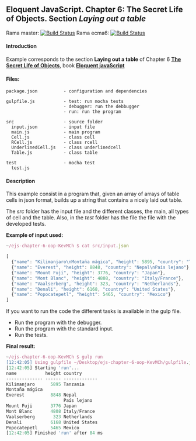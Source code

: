 ## Eloquent JavaScript. Chapter 6: The Secret Life of Objects.  Section *Laying out a table*


Rama master: [![Build Status](https://travis-ci.com/ULL-ESIT-PL-1718/oop-alu0100792218.svg?token=qjMyc3K9SAKhDFs5zQop&branch=master)](https://travis-ci.com/ULL-ESIT-PL-1718/oop-alu0100792218)
Rama ecma6: [![Build Status](https://travis-ci.com/ULL-ESIT-PL-1718/oop-alu0100792218.svg?token=qjMyc3K9SAKhDFs5zQop&branch=ecma6)](https://travis-ci.com/ULL-ESIT-PL-1718/oop-alu0100792218)

#### Introduction
Example corresponds to the section **Laying out a table** of Chapter 6 **[The Secret Life of Objects](http://eloquentjavascript.net/06_object.html)**, book **[Eloquent javaScript](http://eloquentjavascript.net/)**

#### Files:
```
package.json          - configuration and dependencies

gulpfile.js           - test: run mocha tests
                      - debugger: run the debbugger
                      - run: run the program

src                   - source folder
  input.json          - input file
  main.js             - main program
  Cell.js             - class cell
  RCell.js            - class rcell
  UnderlinedCell.js   - class underlinedcell
  Table.js            - class table

test                  - mocha test
  test.js
```

#### Description
This example consist in a program that, given an array of arrays of table cells in json format, builds up a string that contains a nicely laid out table.

The *src* folder has the input file and the different classes, the main, all types of cell and the table. Also, in the *test* folder has the file the file with the developed tests.

**Example of input used:**
```javascript
~/ejs-chapter-6-oop-KevMCh $ cat src/input.json

[
  {"name": "Kilimanjaro\nMontaña mágica", "height": 5895, "country": "Tanzania"},
  {"name": "Everest", "height": 8848, "country": "Nepal\nPaís lejano"},
  {"name": "Mount Fuji", "height": 3776, "country": "Japan"},
  {"name": "Mont Blanc", "height": 4808, "country": "Italy/France"},
  {"name": "Vaalserberg", "height": 323, "country": "Netherlands"},
  {"name": "Denali", "height": 6168, "country": "United States"},
  {"name": "Popocatepetl", "height": 5465, "country": "Mexico"}
]
```

If you want to run the code the different tasks is available in the gulp file.

  * Run the program with the debugger.
  * Run the program with the standard input.
  * Run the tests.

**Final result:**
```javascript
~/ejs-chapter-6-oop-KevMCh $ gulp run
[12:42:05] Using gulpfile ~/Desktop/ejs-chapter-6-oop-KevMCh/gulpfile.js
[12:42:05] Starting 'run'...
name           height country      
-------------- ------ -------------
Kilimanjaro      5895 Tanzania     
Montaña mágica                     
Everest          8848 Nepal        
                      País lejano  
Mount Fuji       3776 Japan        
Mont Blanc       4808 Italy/France
Vaalserberg       323 Netherlands  
Denali           6168 United States
Popocatepetl     5465 Mexico       
[12:42:05] Finished 'run' after 84 ms
```
